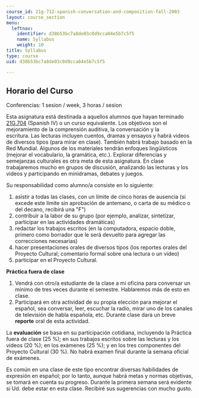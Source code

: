 ```yaml
---
course_id: 21g-712-spanish-conversation-and-composition-fall-2003
layout: course_section
menu:
  leftnav:
    identifier: d38b53bc7a8de03c0d9cca04e5b7c5f5
    name: Syllabus
    weight: 10
title: Syllabus
type: course
uid: d38b53bc7a8de03c0d9cca04e5b7c5f5

---
```


Horario del Curso
-----------------

Conferencias: 1 sesion / week, 3 horas / sesion

Esta asignatura está destinada a aquellos alumnos que hayan terminado [21G.704](/courses/21g-704-spanish-iv-spring-2005/) (Spanish IV) o un curso equivalente. Los objetivos son el mejoramiento de la comprensión auditiva, la conversación y la escritura. Las lecturas incluyen cuentos, dramas y ensayos y habrá videos de diversos tipos (para mirar en clase). También habrá trabajo basado en la Red Mundial. Algunos de los materiales tendrán enfoques lingüísticos (mejorar el vocabulario, la gramática, etc.). Explorar diferencias y semejanzas culturales es otra meta de esta asignatura. En clase trabajaremos mucho en grupos de discusión, analizando las lecturas y los videos y participando en minidramas, debates y juegos.

Su responsabilidad como alumno/a consiste en lo siguiente:

1.  asistir a todas las clases, con un límite de cinco horas de ausencia (si excede este límite sin aprobación de antemano, o carta de su médico o del decano, recibirá una "F")
2.  contribuir a la labor de su grupo (por ejemplo, analizar, sintetizar, participar en las actividades dramáticas)
3.  redactar los trabajos escritos (en la computadora, espacio doble, primero como borrador que le será devuelto para agregar las correcciones necesarias)
4.  hacer presentaciones orales de diversos tipos (los reportes orales del Proyecto Cultural; comentario formal sobre una lectura o un video)
5.  participar en el Proyecto Cultural.

**Práctica fuera de clase**

1.  Vendrá con otro/a estudiante de la clase a mi oficina para conversar un mínimo de tres veces durante el semestre. Hablaremos más de esto en clase.
2.  Participará en otra actividad de su propia elección para mejorar el español, sea conversar, leer, escuchar la radio, mirar uno de los canales de televisión de habla española, etc. Durante clase dara un breve **reporte** oral de esta actividad.

La **evaluación** se basa en su participación cotidiana, incluyendo la Práctica fuera de clase (25 %); en sus trabajos escritos sobre las lecturas y los videos (20 %); en los exámenes (25 %); y en los tres componentes del Proyecto Cultural (30 %). No habrá examen final durante la semana oficial de exámenes.

Es común en una clase de este tipo encontrar diversas habilidades de expresión en español; por lo tanto, aunque habrá metas y normas objetivas, se tomará en cuenta su progreso. Durante la primera semana será evidente si Ud. debe estar en esta clase. Recibiré sus sugerencias con mucho gusto.